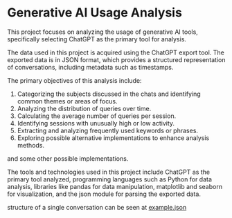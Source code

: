 # Generative AI Usage Analysis

This project focuses on analyzing the usage of generative AI tools, specifically selecting ChatGPT as the primary tool for analysis.

The data used in this project is acquired using the ChatGPT export tool. The exported data is in JSON format, which provides a structured representation of conversations, including metadata such as timestamps.

The primary objectives of this analysis include:
1. Categorizing the subjects discussed in the chats and identifying common themes or areas of focus.
2. Analyzing the distribution of queries over time.
3. Calculating the average number of queries per session.
4. Identifying sessions with unusually high or low activity.
5. Extracting and analyzing frequently used keywords or phrases.
6. Exploring possible alternative implementations to enhance analysis methods.

and some other possible implementations.

The tools and technologies used in this project include ChatGPT as the primary tool analyzed, programming languages such as Python for data analysis, libraries like pandas for data manipulation, matplotlib and seaborn for visualization, and the json module for parsing the exported data.

structure of a single conversation can be seen at [example.json](example.json)